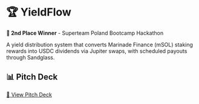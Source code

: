 # 🏆 YieldFlow

**🥈 2nd Place Winner** - Superteam Poland Bootcamp Hackathon

A yield distribution system that converts Marinade Finance (mSOL) staking rewards into USDC dividends via Jupiter swaps, with scheduled payouts through Sandglass.

## 📊 Pitch Deck 
[🎤 View Pitch Deck](YieldFlow-Pitch.pdf)
